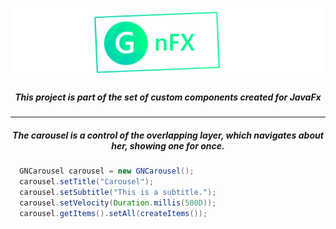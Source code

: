 

<p align="center">
  <img src="src/logo.png"  />
</p>


<h5 align="center"> This project is part of the set of custom components created for JavaFx </h5>

<hr/>

<h5 align="center"> 
  The carousel is a control of the overlapping layer, which navigates about her, showing one for once.
</h5>


```java
  GNCarousel carousel = new GNCarousel();
  carousel.setTitle("Carousel");
  carousel.setSubtitle("This is a subtitle.");
  carousel.setVelocity(Duration.millis(500D));
  carousel.getItems().setAll(createItems());
```
